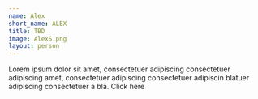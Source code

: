 ```yaml
---
name: Alex
short_name: ALEX
title: TBD
image: AlexS.png
layout: person
---
```

Lorem ipsum dolor sit amet, consectetuer adipiscing consectetuer adipiscing amet, consectetuer adipiscing consectetuer adipiscin blatuer adipiscing consectetuer a bla. Click here
